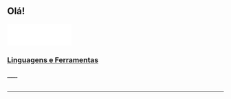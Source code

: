 ## Olá!

<a href="https://www.linkedin.com/in/jonas-cravo-vergilio-0b7498207/" target="_blank"><img align="left" alt="Jonas Vergilio | LinkedIn" width="50px" src="https://github.com/Aakarsh-B/trying-repos/blob/master/linkedin.svg" />
<a href="https://www.instagram.com/jonasvergilio/" target="_blank"><img align="left" alt="Jonas Vergilio | Instagram" width="50px" src="https://github.com/Aakarsh-B/trying-repos/blob/master/insta.svg" />
<a href="https://twitter.com/VergilioJonas" target="_blank"><img align="left" alt="Jonas Vergilio | Twitter" width="50px" src="https://github.com/Aakarsh-B/trying-repos/blob/master/twitter.svg" />

<br />
<br />
<br />

### Linguagens e Ferramentas

<img src="https://logodownload.org/wp-content/uploads/2016/10/html5-logo-10.png" alt="" width="50px">
<img src="https://www.pngkey.com/png/full/347-3470911_css3-html-css-js-logo-white.png" alt="" width="50px">
<img src="https://logosvector.net/wp-content/uploads/2015/07/JavaScript_logo.png" alt="" width="58px">
<img src="https://seeklogo.com/images/N/nodejs-logo-FBE122E377-seeklogo.com.png" alt="" width="50px">
<img src="https://git-scm.com/images/logos/downloads/Git-Icon-1788C.png" alt="" width="50px">
<img src="https://image.flaticon.com/icons/png/512/25/25231.png" alt="" width="50px">
<img src="https://user-images.githubusercontent.com/674621/71187801-14e60a80-2280-11ea-94c9-e56576f76baf.png" alt="" width="50px">

<br />
<br />

---
